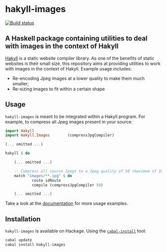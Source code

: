 # hakyll-images

[![Build status](https://ci.appveyor.com/api/projects/status/kf12xsgrx1l26b3y?svg=true)](https://ci.appveyor.com/project/LaurentRDC/hakyll-images)

## A Haskell package containing utilities to deal with images in the context of Hakyll

[Hakyll](https://hackage.haskell.org/package/hakyll) is a static website compiler library. As one of the benefits of static websites is their small size, this repository aims at providing utilities to work with images in the context of Hakyll. Example usage includes:

* Re-encoding Jpeg images at a lower quality to make them much smaller;
* Re-sizing images to fit within a certain shape

## Usage

`hakyll-images` is meant to be integrated within a Hakyll program. For example, to compress all Jpeg images present in your source:

```haskell
import Hakyll
import Hakyll.Images        (compressJpgCompiler)

(... omitted ...)

hakyll $ do

    (... omitted ...)

    -- Compress all source Jpegs to a Jpeg quality of 50 (maximum of 100)
    match "images/**.jpg" $ do
            route idRoute
            compile (compressJpgCompiler 50)

    (... omitted ...)
```

Take a look at the [documentation](hackage.haskell.org/package/hakyll-images) for more usage examples.

## Installation

`hakyll-images` is available on Hackage. Using the [`cabal-install`](https://www.haskell.org/cabal/) tool:

```bash
cabal update
cabal install hakyll-images
```